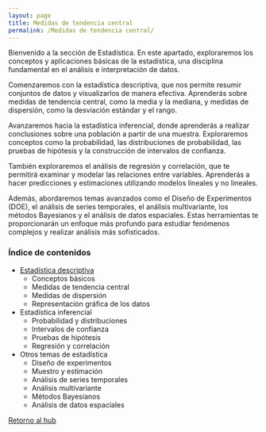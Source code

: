```yaml
---
layout: page
title: Medidas de tendencia central
permalink: /Medidas de tendencia central/
---
```


Bienvenido a la sección de Estadística. En este apartado, exploraremos los conceptos y aplicaciones básicas de la estadística, una disciplina fundamental en el análisis e interpretación de datos.

Comenzaremos con la estadística descriptiva, que nos permite resumir conjuntos de datos y visualizarlos de manera efectiva. Aprenderás sobre medidas de tendencia central, como la media y la mediana, y medidas de dispersión, como la desviación estándar y el rango.

Avanzaremos hacia la estadística inferencial, donde aprenderás a realizar conclusiones sobre una población a partir de una muestra. Exploraremos conceptos como la probabilidad, las distribuciones de probabilidad, las pruebas de hipótesis y la construcción de intervalos de confianza.

También exploraremos el análisis de regresión y correlación, que te permitirá examinar y modelar las relaciones entre variables. Aprenderás a hacer predicciones y estimaciones utilizando modelos lineales y no lineales.

Además, abordaremos temas avanzados como el Diseño de Experimentos (DOE), el análisis de series temporales, el análisis multivariante, los métodos Bayesianos y el análisis de datos espaciales. Estas herramientas te proporcionarán un enfoque más profundo para estudiar fenómenos complejos y realizar análisis más sofisticados.

### Índice de contenidos

 + [Estadística descriptiva](/estadistica/estadistica-descriptiva.md)
    + Conceptos básicos
    + Medidas de tendencia central
    + Medidas de dispersión
    + Representación gráfica de los datos
+ Estadística inferencial
    + Probabilidad y distribuciones
    + Intervalos de confianza
    + Pruebas de hipótesis
    + Regresión y correlación
+ Otros temas de estadística
    + Diseño de experimentos
    + Muestro y estimación
    + Análisis de series temporales
    + Análisis multivariante
    + Métodos Bayesianos
    + Análisis de datos espaciales

[Retorno al hub](/)